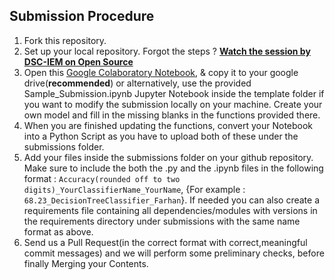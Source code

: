 ## Submission Procedure

1. Fork this repository.
2. Set up your local repository. Forgot the steps ? **[Watch the session by DSC-IEM on Open Source](https://www.youtube.com/watch?v=7nGXebjfOqg)**
3. Open this [Google Colaboratory Notebook](https://www.nwcg.gov/publications/pms437/cffdrs/fire-weather-index-system), & copy it to your google drive(**recommended**) or alternatively, use the provided Sample_Submission.ipynb Jupyter Notebook inside the template folder if you want to modify the submission locally on your machine. Create your own model and fill in the missing blanks in the functions provided there.
4. When you are finished updating the functions, convert your Notebook into a Python Script as you have to upload both of these under the submissions folder.
5. Add your files inside the submissions folder on your github repository. Make sure to include the both the .py and the .ipynb files in the following format : `Accuracy(rounded off to two digits)_YourClassifierName_YourName`, {For example : `68.23_DecisionTreeClassifier_Farhan`}. If needed you can also create a requirements file containing all dependencies/modules with versions in the requirements directory under submissions with the same name format as above.
6. Send us a Pull Request(in the correct format with correct,meaningful commit messages) and we will perform some preliminary checks, before finally Merging your Contents.
